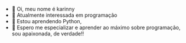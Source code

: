 - 🌙 Oi, meu nome é karinny
- 👀 Atualmente interessada em programação 
- 🌱 Estou aprendendo Python,
- 💞️ Espero me especializar e aprender ao máximo sobre programação, sou apaixonada, de verdade!!


<!---
karinny-oliveira/karinny-oliveira is a ✨ special ✨ repository because its `README.md` (this file) appears on your GitHub profile.
You can click the Preview link to take a look at your changes.
--->
